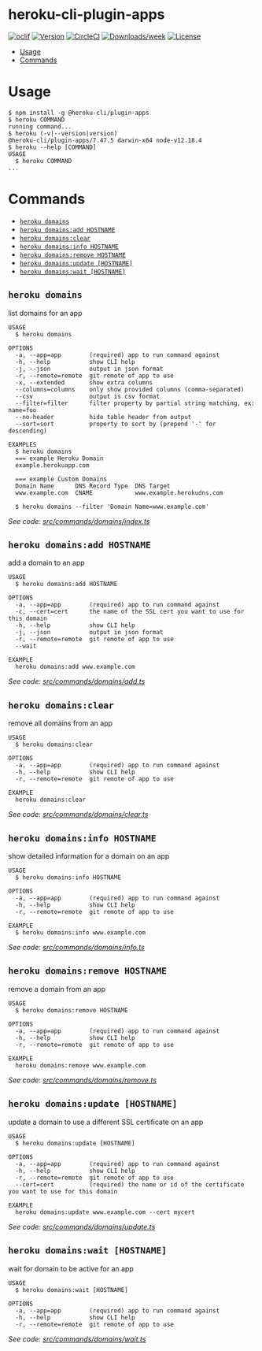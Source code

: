 heroku-cli-plugin-apps
======================

[![oclif](https://img.shields.io/badge/cli-oclif-brightgreen.svg)](https://oclif.io)
[![Version](https://img.shields.io/npm/v/heroku-cli-plugin-apps.svg)](https://npmjs.org/package/heroku-cli-plugin-apps)
[![CircleCI](https://circleci.com/gh/brettgoulder/heroku-cli-plugin-apps/tree/master.svg?style=shield)](https://circleci.com/gh/brettgoulder/heroku-cli-plugin-apps/tree/master)
[![Downloads/week](https://img.shields.io/npm/dw/heroku-cli-plugin-apps.svg)](https://npmjs.org/package/heroku-cli-plugin-apps)
[![License](https://img.shields.io/npm/l/heroku-cli-plugin-apps.svg)](https://github.com/brettgoulder/heroku-cli-plugin-apps/blob/master/package.json)

<!-- toc -->
* [Usage](#usage)
* [Commands](#commands)
<!-- tocstop -->
# Usage
<!-- usage -->
```sh-session
$ npm install -g @heroku-cli/plugin-apps
$ heroku COMMAND
running command...
$ heroku (-v|--version|version)
@heroku-cli/plugin-apps/7.47.5 darwin-x64 node-v12.18.4
$ heroku --help [COMMAND]
USAGE
  $ heroku COMMAND
...
```
<!-- usagestop -->
# Commands
<!-- commands -->
* [`heroku domains`](#heroku-domains)
* [`heroku domains:add HOSTNAME`](#heroku-domainsadd-hostname)
* [`heroku domains:clear`](#heroku-domainsclear)
* [`heroku domains:info HOSTNAME`](#heroku-domainsinfo-hostname)
* [`heroku domains:remove HOSTNAME`](#heroku-domainsremove-hostname)
* [`heroku domains:update [HOSTNAME]`](#heroku-domainsupdate-hostname)
* [`heroku domains:wait [HOSTNAME]`](#heroku-domainswait-hostname)

## `heroku domains`

list domains for an app

```
USAGE
  $ heroku domains

OPTIONS
  -a, --app=app        (required) app to run command against
  -h, --help           show CLI help
  -j, --json           output in json format
  -r, --remote=remote  git remote of app to use
  -x, --extended       show extra columns
  --columns=columns    only show provided columns (comma-separated)
  --csv                output is csv format
  --filter=filter      filter property by partial string matching, ex: name=foo
  --no-header          hide table header from output
  --sort=sort          property to sort by (prepend '-' for descending)

EXAMPLES
  $ heroku domains
  === example Heroku Domain
  example.herokuapp.com

  === example Custom Domains
  Domain Name      DNS Record Type  DNS Target
  www.example.com  CNAME            www.example.herokudns.com

  $ heroku domains --filter 'Domain Name=www.example.com'
```

_See code: [src/commands/domains/index.ts](https://github.com/heroku/heroku-cli-plugin-apps/blob/v7.47.5/src/commands/domains/index.ts)_

## `heroku domains:add HOSTNAME`

add a domain to an app

```
USAGE
  $ heroku domains:add HOSTNAME

OPTIONS
  -a, --app=app        (required) app to run command against
  -c, --cert=cert      the name of the SSL cert you want to use for this domain
  -h, --help           show CLI help
  -j, --json           output in json format
  -r, --remote=remote  git remote of app to use
  --wait

EXAMPLE
  heroku domains:add www.example.com
```

_See code: [src/commands/domains/add.ts](https://github.com/heroku/heroku-cli-plugin-apps/blob/v7.47.5/src/commands/domains/add.ts)_

## `heroku domains:clear`

remove all domains from an app

```
USAGE
  $ heroku domains:clear

OPTIONS
  -a, --app=app        (required) app to run command against
  -h, --help           show CLI help
  -r, --remote=remote  git remote of app to use

EXAMPLE
  heroku domains:clear
```

_See code: [src/commands/domains/clear.ts](https://github.com/heroku/heroku-cli-plugin-apps/blob/v7.47.5/src/commands/domains/clear.ts)_

## `heroku domains:info HOSTNAME`

show detailed information for a domain on an app

```
USAGE
  $ heroku domains:info HOSTNAME

OPTIONS
  -a, --app=app        (required) app to run command against
  -h, --help           show CLI help
  -r, --remote=remote  git remote of app to use

EXAMPLE
  $ heroku domains:info www.example.com
```

_See code: [src/commands/domains/info.ts](https://github.com/heroku/heroku-cli-plugin-apps/blob/v7.47.5/src/commands/domains/info.ts)_

## `heroku domains:remove HOSTNAME`

remove a domain from an app

```
USAGE
  $ heroku domains:remove HOSTNAME

OPTIONS
  -a, --app=app        (required) app to run command against
  -h, --help           show CLI help
  -r, --remote=remote  git remote of app to use

EXAMPLE
  heroku domains:remove www.example.com
```

_See code: [src/commands/domains/remove.ts](https://github.com/heroku/heroku-cli-plugin-apps/blob/v7.47.5/src/commands/domains/remove.ts)_

## `heroku domains:update [HOSTNAME]`

update a domain to use a different SSL certificate on an app

```
USAGE
  $ heroku domains:update [HOSTNAME]

OPTIONS
  -a, --app=app        (required) app to run command against
  -h, --help           show CLI help
  -r, --remote=remote  git remote of app to use
  --cert=cert          (required) the name or id of the certificate you want to use for this domain

EXAMPLE
  heroku domains:update www.example.com --cert mycert
```

_See code: [src/commands/domains/update.ts](https://github.com/heroku/heroku-cli-plugin-apps/blob/v7.47.5/src/commands/domains/update.ts)_

## `heroku domains:wait [HOSTNAME]`

wait for domain to be active for an app

```
USAGE
  $ heroku domains:wait [HOSTNAME]

OPTIONS
  -a, --app=app        (required) app to run command against
  -h, --help           show CLI help
  -r, --remote=remote  git remote of app to use
```

_See code: [src/commands/domains/wait.ts](https://github.com/heroku/heroku-cli-plugin-apps/blob/v7.47.5/src/commands/domains/wait.ts)_
<!-- commandsstop -->
